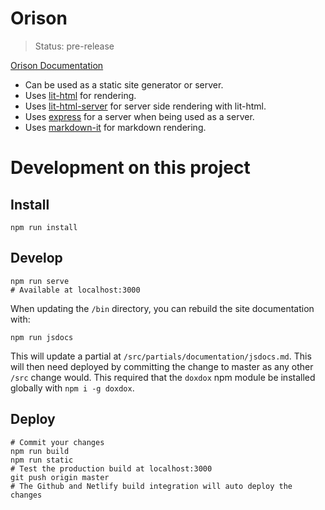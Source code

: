 # Orison

> Status: pre-release

[Orison Documentation](https://orison.alexlockhart.me)

* Can be used as a static site generator or server.
* Uses [lit-html](https://github.com/Polymer/lit-html) for rendering.
* Uses [lit-html-server](https://github.com/popeindustries/lit-html-server) for server side rendering with lit-html.
* Uses [express](https://expressjs.com/) for a server when being used as a server.
* Uses [markdown-it](https://github.com/markdown-it/markdown-it) for markdown rendering.

# Development on this project

## Install

```
npm run install
```

## Develop

```
npm run serve
# Available at localhost:3000
```

When updating the `/bin` directory, you can rebuild the site documentation with:

```
npm run jsdocs
```

This will update a partial at `/src/partials/documentation/jsdocs.md`. This will then need
deployed by committing the change to master as any other `/src` change would. This
required that the `doxdox` npm module be installed globally with `npm i -g doxdox`.

## Deploy

```
# Commit your changes
npm run build
npm run static
# Test the production build at localhost:3000
git push origin master
# The Github and Netlify build integration will auto deploy the changes
```

